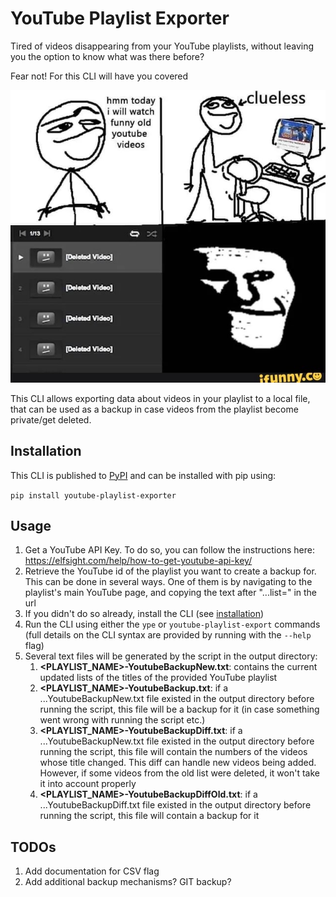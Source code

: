 # YouTube Playlist Exporter

Tired of videos disappearing from your YouTube playlists, without leaving you the option to know what was there before?

Fear not! For this CLI will have you covered

 ![alt text](memes/1.jpg)

This CLI allows exporting data about videos in your playlist to a local file, that can be used as a backup in case
videos from the playlist become private/get deleted.

## Installation

This CLI is published to [PyPI](https://pypi.org/project/youtube-playlist-exporter/) and can be installed with pip using:

`pip install youtube-playlist-exporter`

## Usage

1. Get a YouTube API Key. To do so, you can follow the instructions here: https://elfsight.com/help/how-to-get-youtube-api-key/
2. Retrieve the YouTube id of the playlist you want to create a backup for. This can be done in several ways. One of 
them is by navigating to the playlist's main YouTube page, and copying the text after "...list=" in the url
3. If you didn't do so already, install the CLI (see [installation](#installation))
4. Run the CLI using either the `ype` or `youtube-playlist-export` commands (full details on the CLI syntax are provided by running with the `--help` flag)
5. Several text files will be generated by the script in the output directory:
    1. **<PLAYLIST_NAME>-YoutubeBackupNew.txt**: contains the current updated lists of the titles of the provided YouTube playlist
    2. **<PLAYLIST_NAME>-YoutubeBackup.txt**: if a ...YoutubeBackupNew.txt file existed in the output directory before running the script, this file will be a backup for it (in case something went wrong with running the script etc.)
    3. **<PLAYLIST_NAME>-YoutubeBackupDiff.txt**: if a ...YoutubeBackupNew.txt file existed in the output directory before running the script, this file will contain the numbers of the videos whose title changed. This diff can handle new videos being added. However, if some videos from the old list were deleted, it won't take it into account properly
    4. **<PLAYLIST_NAME>-YoutubeBackupDiffOld.txt**: if a ...YoutubeBackupDiff.txt file existed in the output directory before running the script, this file will contain a backup for it

## TODOs

1. Add documentation for CSV flag
2. Add additional backup mechanisms? GIT backup?